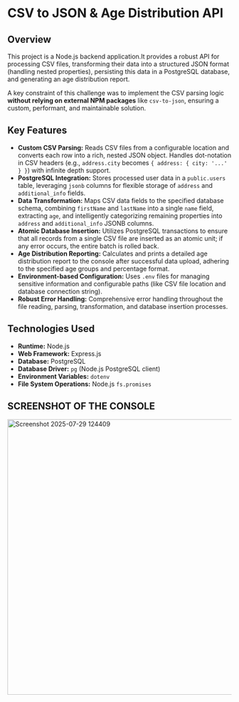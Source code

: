 # CSV to JSON & Age Distribution API

## Overview

This project is a Node.js backend application.It provides a robust API for processing CSV files, transforming their data into a structured JSON format (handling nested properties), persisting this data in a PostgreSQL database, and generating an age distribution report.

A key constraint of this challenge was to implement the CSV parsing logic **without relying on external NPM packages** like `csv-to-json`, ensuring a custom, performant, and maintainable solution.

## Key Features

* **Custom CSV Parsing:** Reads CSV files from a configurable location and converts each row into a rich, nested JSON object. Handles dot-notation in CSV headers (e.g., `address.city` becomes `{ address: { city: '...' } }`) with infinite depth support.
* **PostgreSQL Integration:** Stores processed user data in a `public.users` table, leveraging `jsonb` columns for flexible storage of `address` and `additional_info` fields.
* **Data Transformation:** Maps CSV data fields to the specified database schema, combining `firstName` and `lastName` into a single `name` field, extracting `age`, and intelligently categorizing remaining properties into `address` and `additional_info` JSONB columns.
* **Atomic Database Insertion:** Utilizes PostgreSQL transactions to ensure that all records from a single CSV file are inserted as an atomic unit; if any error occurs, the entire batch is rolled back.
* **Age Distribution Reporting:** Calculates and prints a detailed age distribution report to the console after successful data upload, adhering to the specified age groups and percentage format.
* **Environment-based Configuration:** Uses `.env` files for managing sensitive information and configurable paths (like CSV file location and database connection string).
* **Robust Error Handling:** Comprehensive error handling throughout the file reading, parsing, transformation, and database insertion processes.

## Technologies Used

* **Runtime:** Node.js
* **Web Framework:** Express.js
* **Database:** PostgreSQL
* **Database Driver:** `pg` (Node.js PostgreSQL client)
* **Environment Variables:** `dotenv`
* **File System Operations:** Node.js `fs.promises`

## SCREENSHOT OF THE CONSOLE
<img width="688" height="619" alt="Screenshot 2025-07-29 124409" src="https://github.com/user-attachments/assets/f046d86d-101c-4adb-a01e-86418e871553" />

